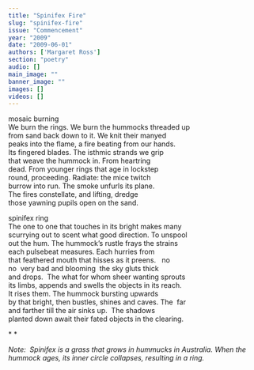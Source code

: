 ```yaml
---
title: "Spinifex Fire"
slug: "spinifex-fire"
issue: "Commencement"
year: "2009"
date: "2009-06-01"
authors: ['Margaret Ross']
section: "poetry"
audio: []
main_image: ""
banner_image: ""
images: []
videos: []
---
```

mosaic burning  
We burn the rings. We burn the hummocks threaded up  
 from sand back down to it. We knit their manyed  
 peaks into the flame, a fire beating from our hands.   
 Its fingered blades. The isthmic strands we grip  
 that weave the hummock in. From heartring   
 dead. From younger rings that age in lockstep  
 round, proceeding. Radiate: the mice twitch   
 burrow into run. The smoke unfurls its plane.   
 The fires constellate, and lifting, dredge  
 those yawning pupils open on the sand.   
  
spinifex ring  
 The one to one that touches in its bright makes many   
 scurrying out to scent what good direction. To unspool  
 out the hum. The hummock’s rustle frays the strains  
 each pulsebeat measures. Each hurries from  
 that feathered mouth that hisses as it preens.   no   
 no  very bad and blooming  the sky gluts thick  
 and drops.  The what for whom sheer wanting sprouts  
 its limbs, appends and swells the objects in its reach.   
 It rises them. The hummock bursting upwards   
 by that bright, then bustles, shines and caves. The  far  
 and farther till the air sinks up.  The shadows   
 planted down await their fated objects in the clearing.

 * *

 *Note:  Spinifex is a grass that grows in hummucks in Australia. When the hummock ages, its inner circle collapses, resulting in a ring.*

   


